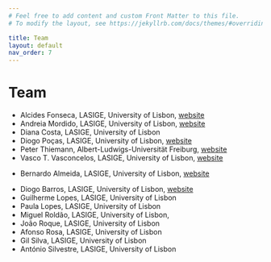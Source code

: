 ```yaml
---
# Feel free to add content and custom Front Matter to this file.
# To modify the layout, see https://jekyllrb.com/docs/themes/#overriding-theme-defaults

title: Team
layout: default
nav_order: 7
---
```


# Team 
<!-- # Senior -->
- Alcides Fonseca, LASIGE, University of Lisbon, [website](https://wiki.alcidesfonseca.com/)
- Andreia Mordido, LASIGE, University of Lisbon, [website](http://www.di.fc.ul.pt/~amordido/)
- Diana Costa, LASIGE, University of Lisbon
- Diogo Poças, LASIGE, University of Lisbon, [website](https://diogopocas1991.gitlab.io/)
- Peter Thiemann, Albert-Ludwigs-Universität Freiburg, [website](http://www2.informatik.uni-freiburg.de/~thiemann/)
- Vasco T. Vasconcelos, LASIGE, University of Lisbon, [website](https://www.di.fc.ul.pt/~vv/)
<!-- # PhD Students -->
- Bernardo Almeida, LASIGE, University of Lisbon, [website](https://bpalmeida.github.io/)
<!-- # MSc Students -->
- Diogo Barros, LASIGE, University of Lisbon,
[website](https://diogo-mustachio-barros.github.io/)
- Guilherme Lopes, LASIGE, University of Lisbon
- Paula Lopes, LASIGE, University of Lisbon
- Miguel Roldão, LASIGE, University of Lisbon,
- João Roque, LASIGE, University of Lisbon
- Afonso Rosa, LASIGE, University of Lisbon
- Gil Silva, LASIGE, University of Lisbon
- António Silvestre, LASIGE, University of Lisbon
<!-- # Undergraduate Students -->
